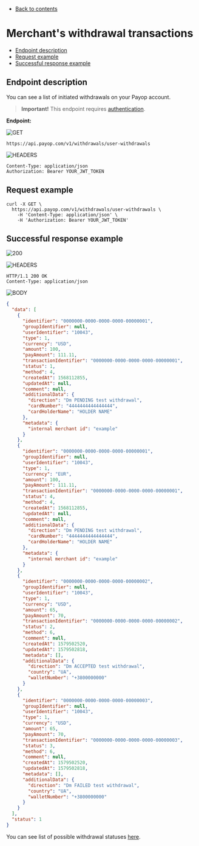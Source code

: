 * [Back to contents](../Readme.md#contents)

# Merchant's withdrawal transactions

* [Endpoint description](#endpoint-description)
* [Request example](#request-example)
* [Successful response example](#successful-response-example)

## Endpoint description

You can see a list of initiated withdrawals on your Payop account.

> **Important!** This endpoint requires [authentication](../Authentication/bearerAuthentication.md).

**Endpoint:**

![GET](https://img.shields.io/badge/-GET-blue?style=for-the-badge)

```shell
https://api.payop.com/v1/withdrawals/user-withdrawals
```

![HEADERS](https://img.shields.io/badge/-HEADERS-yellowgreen?style=for-the-badge)

```shell
Content-Type: application/json
Authorization: Bearer YOUR_JWT_TOKEN
```

## Request example

```shell
curl -X GET \
  https://api.payop.com/v1/withdrawals/user-withdrawals \
    -H 'Content-Type: application/json' \
    -H 'Authorization: Bearer YOUR_JWT_TOKEN'
```

## Successful response example

![200](https://img.shields.io/badge/200-OK-blue?style=for-the-badge)

![HEADERS](https://img.shields.io/badge/-Headers-yellowgreen?style=for-the-badge)

```shell
HTTP/1.1 200 OK
Content-Type: application/json
```

![BODY](https://img.shields.io/badge/-BODY-blueviolet?style=for-the-badge)

```json
{
  "data": [
    {
      "identifier": "0000000-0000-0000-0000-00000001",
      "groupIdentifier": null,
      "userIdentifier": "10043",
      "type": 1,
      "currency": "USD",
      "amount": 100,
      "payAmount": 111.11,
      "transactionIdentifier": "0000000-0000-0000-0000-00000001",
      "status": 1,
      "method": 4,
      "createdAt": 1568112855,
      "updatedAt": null,
      "comment": null,
      "additionalData": {
        "direction": "Dm PENDING test withdrawal",
        "cardNumber": "4444444444444444",
        "cardHolderName": "HOLDER NAME"
      },
      "metadata": {
        "internal merchant id": "example"
      }
    },
    {
      "identifier": "0000000-0000-0000-0000-00000001",
      "groupIdentifier": null,
      "userIdentifier": "10043",
      "type": 1,
      "currency": "EUR",
      "amount": 100,
      "payAmount": 111.11,
      "transactionIdentifier": "0000000-0000-0000-0000-00000001",
      "status": 4,
      "method": 4,
      "createdAt": 1568112855,
      "updatedAt": null,
      "comment": null,
      "additionalData": {
        "direction": "Dm PENDING test withdrawal",
        "cardNumber": "4444444444444444",
        "cardHolderName": "HOLDER NAME"
      },
      "metadata": {
        "internal merchant id": "example"
      }
    },
    {
      "identifier": "0000000-0000-0000-0000-00000002",
      "groupIdentifier": null,
      "userIdentifier": "10043",
      "type": 1,
      "currency": "USD",
      "amount": 65,
      "payAmount": 70,
      "transactionIdentifier": "0000000-0000-0000-0000-00000002",
      "status": 2,
      "method": 6,
      "comment": null,
      "createdAt": 1579502520,
      "updatedAt": 1579502818,
      "metadata": [],
      "additionalData": {
        "direction": "Dm ACCEPTED test withdrawal",
        "country": "UA",
        "walletNumber": "+3800000000"
      }
    },
    {
      "identifier": "0000000-0000-0000-0000-00000003",
      "groupIdentifier": null,
      "userIdentifier": "10043",
      "type": 1,
      "currency": "USD",
      "amount": 65,
      "payAmount": 70,
      "transactionIdentifier": "0000000-0000-0000-0000-00000003",
      "status": 3,
      "method": 6,
      "comment": null,
      "createdAt": 1579502520,
      "updatedAt": 1579502818,
      "metadata": [],
      "additionalData": {
        "direction": "Dm FAILED test withdrawal",
        "country": "UA",
        "walletNumber": "+3800000000"
      }
    }
  ],
  "status": 1
}
```

You can see list of possible withdrawal statuses [here](getWithdrawal.md#withdrawal-statuses).
